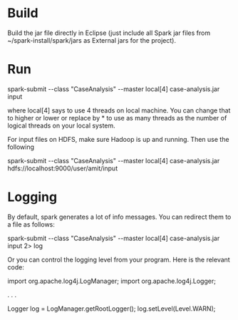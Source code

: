 
Build
=====

Build the jar file directly in Eclipse (just include all Spark jar files from
~/spark-install/spark/jars as External jars for the project).

Run
===

spark-submit --class "CaseAnalysis" --master local[4] case-analysis.jar input

where local[4] says to use 4 threads on local machine. You can change that to higher or lower
or replace by * to use as many threads as the number of logical threads on your local system.

For input files on HDFS, make sure Hadoop is up and running. Then use the following 

spark-submit --class "CaseAnalysis" --master local[4] case-analysis.jar hdfs://localhost:9000/user/amit/input


Logging
=======

By default, spark generates a lot of info messages. You can redirect them to a file as follows:

spark-submit --class "CaseAnalysis" --master local[4]  case-analysis.jar input  2> log

Or you can control the logging level from your program. Here is the relevant code:

import org.apache.log4j.LogManager;
import org.apache.log4j.Logger;

. . .

Logger log = LogManager.getRootLogger();
log.setLevel(Level.WARN);

